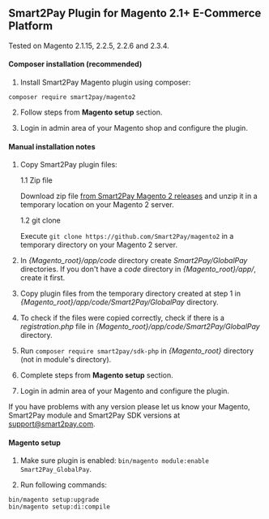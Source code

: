 ## Smart2Pay Plugin for Magento 2.1+ E-Commerce Platform

Tested on Magento 2.1.15, 2.2.5, 2.2.6 and 2.3.4.

#### Composer installation (recommended)

1. Install Smart2Pay Magento plugin using composer:

```shell script
composer require smart2pay/magento2
```

2. Follow steps from __Magento setup__ section.

3. Login in admin area of your Magento shop and configure the plugin.

#### Manual installation notes

1. Copy Smart2Pay plugin files:

    1.1 Zip file
    
    Download zip file [from Smart2Pay Magento 2 releases](https://github.com/Smart2Pay/magento2/releases) and unzip it in a temporary location on your Magento 2 server.
    
    1.2 git clone
    
    Execute ```git clone https://github.com/Smart2Pay/magento2``` in a temporary directory on your Magento 2 server.

2. In _{Magento_root}/app/code_ directory create _Smart2Pay/GlobalPay_ directories. If you don't have a _code_ directory in _{Magento_root}/app/_, create it first.

3. Copy plugin files from the temporary directory created at step 1 in _{Magento_root}/app/code/Smart2Pay/GlobalPay_ directory.
 
4. To check if the files were copied correctly, check if there is a _registration.php_ file in _{Magento_root}/app/code/Smart2Pay/GlobalPay_ directory.

5. Run ```composer require smart2pay/sdk-php``` in _{Magento_root}_ directory (not in module's directory).

6. Complete steps from __Magento setup__ section.

7. Login in admin area of your Magento and configure the plugin.

If you have problems with any version please let us know your Magento, Smart2Pay module and Smart2Pay SDK versions at support@smart2pay.com.

#### Magento setup 

1. Make sure plugin is enabled: ```bin/magento module:enable Smart2Pay_GlobalPay```.

2. Run following commands:

```shell script
bin/magento setup:upgrade
bin/magento setup:di:compile
```
